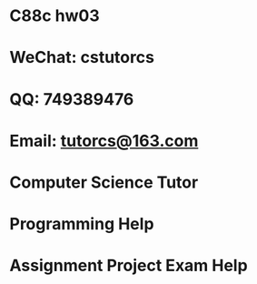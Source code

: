 # C88c hw03
# WeChat: cstutorcs

# QQ: 749389476

# Email: tutorcs@163.com

# Computer Science Tutor

# Programming Help

# Assignment Project Exam Help
